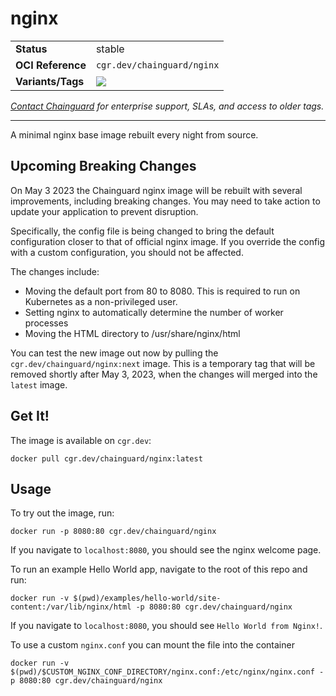 <!--monopod:start-->
# nginx
| | |
| - | - |
| **Status** | stable |
| **OCI Reference** | `cgr.dev/chainguard/nginx` |
| **Variants/Tags** | ![](https://storage.googleapis.com/chainguard-images-build-outputs/summary/nginx.svg) |

*[Contact Chainguard](https://www.chainguard.dev/chainguard-images) for enterprise support, SLAs, and access to older tags.*

---
<!--monopod:end-->

A minimal nginx base image rebuilt every night from source.

## Upcoming Breaking Changes

On May 3 2023 the Chainguard nginx image will be rebuilt with several improvements, including
breaking changes. You may need to take action to update your application to prevent disruption. 

Specifically, the config file is being changed to bring the default configuration closer to that of
official nginx image. If you override the config with a custom configuration, you should not be affected.

The changes include:

 - Moving the default port from 80 to 8080. This is required to run on Kubernetes as a non-privileged user.
 - Setting nginx to automatically determine the number of worker processes
 - Moving the HTML directory to /usr/share/nginx/html

You can test the new image out now by pulling the `cgr.dev/chainguard/nginx:next` image. This is a
temporary tag that will be removed shortly after May 3, 2023, when the changes will merged into the
`latest` image.

## Get It!

The image is available on `cgr.dev`:

```
docker pull cgr.dev/chainguard/nginx:latest
```

## Usage

To try out the image, run:

```
docker run -p 8080:80 cgr.dev/chainguard/nginx
```

If you navigate to `localhost:8080`, you should see the nginx welcome page.

To run an example Hello World app, navigate to the root of this repo and run:

```
docker run -v $(pwd)/examples/hello-world/site-content:/var/lib/nginx/html -p 8080:80 cgr.dev/chainguard/nginx
```

If you navigate to `localhost:8080`, you should see `Hello World from Nginx!`.

To use a custom `nginx.conf` you can mount the file into the container

```
docker run -v $(pwd)/$CUSTOM_NGINX_CONF_DIRECTORY/nginx.conf:/etc/nginx/nginx.conf -p 8080:80 cgr.dev/chainguard/nginx
```
